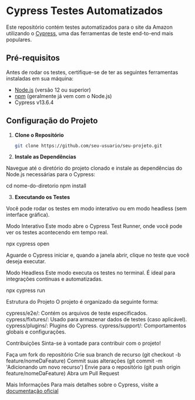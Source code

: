 # Cypress Testes Automatizados

Este repositório contém testes automatizados para o site da Amazon utilizando o [Cypress](https://www.cypress.io/), uma das ferramentas de teste end-to-end mais populares.

## Pré-requisitos

Antes de rodar os testes, certifique-se de ter as seguintes ferramentas instaladas em sua máquina:

- [Node.js](https://nodejs.org/) (versão 12 ou superior)
- [npm](https://www.npmjs.com/) (geralmente já vem com o Node.js)
- Cypress  v13.6.4

## Configuração do Projeto

1. **Clone o Repositório**

   ```bash
   git clone https://github.com/seu-usuario/seu-projeto.git

2. **Instale as Dependências**

Navegue até o diretório do projeto clonado e instale as dependências do Node.js necessárias para o Cypress:

cd nome-do-diretorio
npm install

3. **Executando os Testes**

Você pode rodar os testes em modo interativo ou em modo headless (sem interface gráfica).

Modo Interativo
Este modo abre o Cypress Test Runner, onde você pode ver os testes acontecendo em tempo real.

npx cypress open

Aguarde o Cypress iniciar e, quando a janela abrir, clique no teste que você deseja executar.


Modo Headless
Este modo executa os testes no terminal. É ideal para integrações contínuas e automatizadas.

npx cypress run

Estrutura do Projeto
O projeto é organizado da seguinte forma:

cypress/e2e/: Contém os arquivos de teste especificados.
cypress/fixtures/: Usado para armazenar dados de testes (caso aplicável).
cypress/plugins/: Plugins do Cypress.
cypress/support/: Comportamentos globais e configurações.

Contribuições
Sinta-se à vontade para contribuir com o projeto!

Faça um fork do repositório
Crie sua branch de recurso (git checkout -b feature/nomeDaFeature)
Commit suas alterações (git commit -m 'Adicionando um novo recurso')
Envie para o repositório (git push origin feature/nomeDaFeature)
Abra um Pull Request

Mais Informações
Para mais detalhes sobre o Cypress, visite a [documentação oficial](https://docs.cypress.io/)